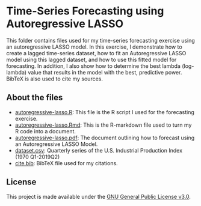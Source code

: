 # Time-Series Forecasting using Autoregressive LASSO
This folder contains files used for my time-series forecasting exercise using an autoregressive LASSO model. In this exercise, I demonstrate how to create a lagged time-series dataset, how to fit an Autoregressive LASSO model using this lagged dataset, and how to use this fitted model for forecasting. In addition, I also show how to determine the best lambda (log-lambda) value that results in the model with the best, predictive power. BibTeX is also used to cite my sources. 

## About the files

- [autoregressive-lasso.R](): This file is the R script I used for the forecasting exercise.
- [autoregressive-lasso.Rmd](): This is the R-markdown file used to turn my R code into a document.
- [autoregressive-lasso.pdf](): The document outlining how to forecast using an Autoregressive LASSO Model. 
- [dataset.csv](): Quarterly series of the U.S. Industrial Production Index (1970 Q1-2019Q2)
- [cite.bib](): BibTeX file used for my citations.

## License
This project is made available under the [GNU General Public License v3.0](https://www.gnu.org/licenses/gpl-3.0.en.html).
